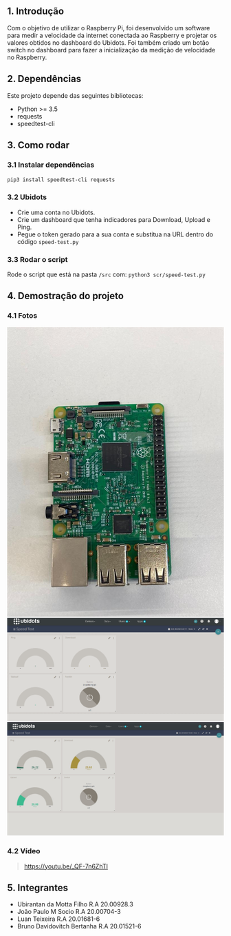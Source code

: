 
## 1. Introdução

Com o objetivo de utilizar o Raspberry Pi, foi desenvolvido um software para medir a velocidade da internet conectada ao Raspberry e projetar os valores obtidos no dashboard do Ubidots. Foi também criado um botão switch no dashboard para fazer a inicialização da medição de velocidade no Raspberry.

## 2. Dependências

Este projeto depende das seguintes bibliotecas:

- Python >= 3.5
- requests
- speedtest-cli

## 3. Como rodar

### 3.1 Instalar dependências

``` 
pip3 install speedtest-cli requests
```
### 3.2 Ubidots

- Crie uma conta no Ubidots.
- Crie um dashboard que tenha indicadores para Download, Upload e Ping.
- Pegue o token gerado para a sua conta e substitua na URL dentro do código ```speed-test.py```
### 3.3 Rodar o script

Rode o script que está na pasta ```/src```  com: ```python3 scr/speed-test.py```

## 4. Demostração do projeto

### 4.1 Fotos

![alt text](./content/rasp.jpeg)
![alt text](./content/painel01.png)
![alt text](./content/painel02.jpeg)


### 4.2 Vídeo

> https://youtu.be/_QF-7n6ZhTI

## 5. Integrantes

- Ubirantan da Motta Filho R.A 20.00928.3
- João Paulo M Socio R.A 20.00704-3
- Luan Teixeira R.A 20.01681-6
- Bruno Davidovitch Bertanha R.A 20.01521-6